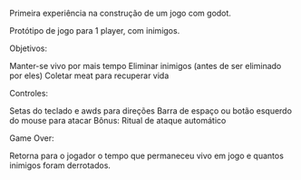 Primeira experiência na construção de um jogo com godot.



Protótipo de jogo para 1 player, com inimigos.



Objetivos:

Manter-se vivo por mais tempo
Eliminar inimigos (antes de ser eliminado por eles)
Coletar meat para recuperar vida


Controles:

Setas do teclado e awds para direções
Barra de espaço ou botão esquerdo do mouse para atacar
Bônus: Ritual de ataque automático


Game Over:

Retorna para o jogador o tempo que permaneceu vivo em jogo e quantos inimigos foram derrotados.
